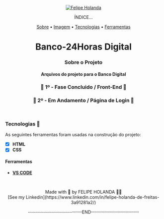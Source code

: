 <p align="center">
   <a href="https://www.linkedin.com/in/felipe-holanda-de-freitas-3a91281a2/">
      <img alt="Felipe Holanda" src="https://img.shields.io/badge/-Felipe Holanda-blue?style=flat&logo=Linkedin&logoColor=bluee" />
   </a>
</p>
<p align="center">ÍNDICE...</p>
<p align="center"><a href="#sobre-o-projeto">Sobre</a> • 
<a href="#Imagem">Imagem</a> • 
<a href="#Tecnologias-">Tecnologias</a> • 
<a href="#Ferramentas">Ferramentas</a></p>

<h1 align="center">Banco-24Horas Digital</h1>
<h3 align="center">Sobre o Projeto</h3>

<h4 align="center">Arquivos do projeto para o Banco Digital</h4>
<h3 align="center">🚀 1º - Fase Concluido / Front-End 🚀</h3>
<h3 align="center">🚧 2º - Em Andamento / Página de Login 🚧</h3>

<br>

  ### Tecnologias 🚀

  As seguintes ferramentas foram usadas na construção do projeto:

  - [x] **HTML**
  - [x] **CSS**

  #### Ferramentas

  - [**VS CODE**](https://code.visualstudio.com/)


<br>

  <p align="center">Made with 💜 by FELIPE HOLANDA 👋🏻 <br>[See my Linkedin](https://www.linkedin.com/in/felipe-holanda-de-freitas-3a91281a2/)</p>
   <p align="center">---------------------------END------------------------</p>

